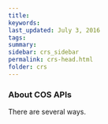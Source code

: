 ```yaml
---
title:  
keywords: 
last_updated: July 3, 2016
tags: 
summary: 
sidebar: crs_sidebar
permalink: crs-head.html
folder: crs
---
```


### About COS APIs

There are several ways.

